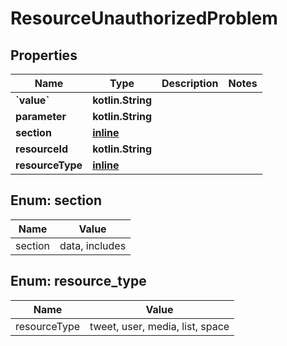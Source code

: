 
# ResourceUnauthorizedProblem

## Properties
Name | Type | Description | Notes
------------ | ------------- | ------------- | -------------
**&#x60;value&#x60;** | **kotlin.String** |  | 
**parameter** | **kotlin.String** |  | 
**section** | [**inline**](#Section) |  | 
**resourceId** | **kotlin.String** |  | 
**resourceType** | [**inline**](#ResourceType) |  | 


<a name="Section"></a>
## Enum: section
Name | Value
---- | -----
section | data, includes


<a name="ResourceType"></a>
## Enum: resource_type
Name | Value
---- | -----
resourceType | tweet, user, media, list, space



